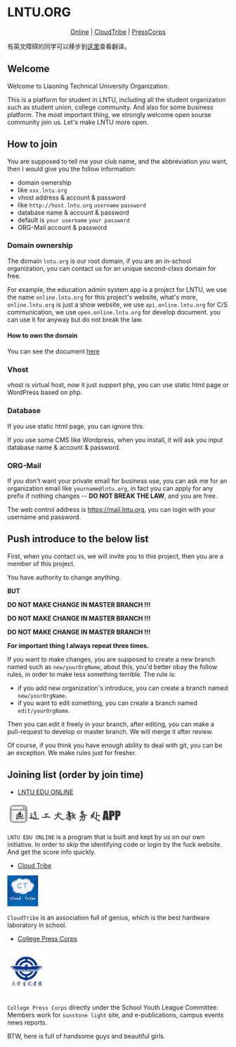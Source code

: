 # LNTU.ORG

<center><a href="http://online.lntu.org" target="_blank">Online</a> | <a href="http://ct.lntu.org" target="_blank">CloudTribe</a> | <a href="http://jzt.lntu.org" target="_blank">PressCorps</a></center>

有英文障碍的同学可以移步到<a href="http://pupboss.com/a-lntu-platform/" target="_blank">这里</a>查看翻译。

## Welcome

Welcome to Liaoning Technical University Organization.

This is a platform for student in LNTU, including all the student organization such as student union, college community. And also for some business platform. The most important thing, we strongly welcome open sourse community join us. Let's make LNTU more open.

## How to join

You are supposed to tell me your club name, and the abbreviation you want, then I would give you the follow information:

* domain ownership
 * like `xxx.lntu.org`
* vhost address & account & password
 * like `http://host.lntu.org` `username` `password`
* database name & account & password
 * default is `your username` `your password`
* ORG-Mail account & password

### Domain ownership

The domain `lntu.org` is our root domain, if you are an in-school organization, you can contact us for an unique second-class domain for free.

For example, the education admin system app is a project for LNTU, we use the name `online.lntu.org` for this project's website, what's more, `online.lntu.org` is just a show website, we use `api.online.lntu.org` for C/S communication, we use `open.online.lntu.org` for develop document. you can use it for anyway but do not break the law.

#### How to own the domain

You can see the document [here](wiki/DomainDNS.md)

### Vhost

vhost is virtual host, now it just support php, you can use static html page or WordPress based on php.

### Database

If you use static html page, you can ignore this.

If you use some CMS like Wordpress, when you install, it will ask you input database name & account & password.

### ORG-Mail

If you don't want your private email for business use, you can ask me for an organization email like `yourname@lntu.org`, in fact you can apply for any prefix if nothing changes -- **DO NOT BREAK THE LAW**, and you are free.

The web control address is https://mail.lntu.org, you can login with your username and password.

## Push introduce to the below list

First, when you contact us, we will invite you to this project, then you are a member of this project.

You have authority to change anything.

**BUT**

**DO NOT MAKE CHANGE IN MASTER BRANCH !!!**

**DO NOT MAKE CHANGE IN MASTER BRANCH !!!**

**DO NOT MAKE CHANGE IN MASTER BRANCH !!!**

**For important thing I always repeat three times.**

If you want to make changes, you are supposed to create a new branch named such as `new/yourOrgName`, about this, you'd better obay the follow rules, in order to make less something terrible. The rule is:

* if you add new organization's introduce, you can create a branch named `new/yourOrgName`.
* if you want to edit something, you can create a branch named `edit/yourOrgName`.

Then you can edit it freely in your branch, after editing, you can make a pull-request to develop or master branch. We will merge it after review.

Of course, if you think you have enough ability to deal with git, you can be an exception. We make rules just for fresher.

## Joining list (order by join time)

* [LNTU EDU ONLINE](online)

![](images/logo_online.png)

`LNTU EDU ONLINE` is a program that is built and kept by us on our own initiative. In order to skip the identifying code or login by the fuck website. And get the score info quickly.

* [Cloud Tribe](cloudtribe)

![](images/logo_ct.jpg)

`CloudTribe` is an association full of genius, which is the best hardware laboratory in school.

* [College Press Corps](jzt)

![](images/logo_jzt.png)

`College Press Corps` directly under the School Youth League Committee. Members work for `sunstone light` site, and e-publications, campus events news reports.

BTW, here is full of handsome guys and beautiful girls.